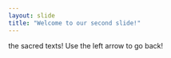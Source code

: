 ```yaml
---
layout: slide
title: "Welcome to our second slide!"
---
```

the sacred texts!
Use the left arrow to go back!
